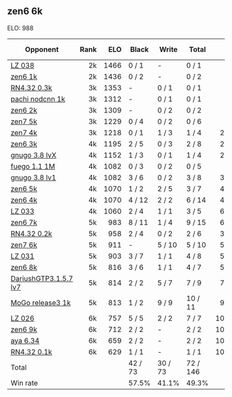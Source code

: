 ## zen6 6k ##

ELO: 988

Opponent | Rank | ELO | Black | Write | Total | Win rate
---------|-----:|----:|-------|-------|-------|-------:
[LZ 038](LZ%20038.md) | 2k | 1466 | 0 / 1 | - | 0 / 1 | 0.0%
[zen6 1k](zen6%201k.md) | 2k | 1436 | 0 / 2 | - | 0 / 2 | 0.0%
[RN4.32 0.3k](RN4.32%200.3k.md) | 3k | 1353 | - | 0 / 1 | 0 / 1 | 0.0%
[pachi nodcnn 1k](pachi%20nodcnn%201k.md) | 3k | 1312 | - | 0 / 1 | 0 / 1 | 0.0%
[zen6 2k](zen6%202k.md) | 3k | 1309 | - | 0 / 2 | 0 / 2 | 0.0%
[zen7 5k](zen7%205k.md) | 3k | 1229 | 0 / 4 | 0 / 2 | 0 / 6 | 0.0%
[zen7 4k](zen7%204k.md) | 3k | 1218 | 0 / 1 | 1 / 3 | 1 / 4 | 25.0%
[zen6 3k](zen6%203k.md) | 4k | 1195 | 2 / 5 | 0 / 3 | 2 / 8 | 25.0%
[gnugo 3.8 lvX](gnugo%203.8%20lvX.md) | 4k | 1152 | 1 / 3 | 0 / 1 | 1 / 4 | 25.0%
[fuego 1.1 1M](fuego%201.1%201M.md) | 4k | 1082 | 0 / 3 | 0 / 2 | 0 / 5 | 0.0%
[gnugo 3.8 lv1](gnugo%203.8%20lv1.md) | 4k | 1082 | 3 / 6 | 0 / 2 | 3 / 8 | 37.5%
[zen6 5k](zen6%205k.md) | 4k | 1070 | 1 / 2 | 2 / 5 | 3 / 7 | 42.9%
[zen6 4k](zen6%204k.md) | 4k | 1070 | 4 / 12 | 2 / 2 | 6 / 14 | 42.9%
[LZ 033](LZ%20033.md) | 4k | 1060 | 2 / 4 | 1 / 1 | 3 / 5 | 60.0%
[zen6 7k](zen6%207k.md) | 5k | 983 | 8 / 11 | 1 / 4 | 9 / 15 | 60.0%
[RN4.32 0.2k](RN4.32%200.2k.md) | 5k | 958 | 2 / 4 | 0 / 2 | 2 / 6 | 33.3%
[zen7 6k](zen7%206k.md) | 5k | 911 | - | 5 / 10 | 5 / 10 | 50.0%
[LZ 031](LZ%20031.md) | 5k | 903 | 3 / 7 | 1 / 1 | 4 / 8 | 50.0%
[zen6 8k](zen6%208k.md) | 5k | 816 | 3 / 6 | 1 / 1 | 4 / 7 | 57.1%
[DariushGTP3.1.5.7 lv7](DariushGTP3.1.5.7%20lv7.md) | 5k | 814 | 2 / 2 | 5 / 7 | 7 / 9 | 77.8%
[MoGo release3 1k](MoGo%20release3%201k.md) | 5k | 813 | 1 / 2 | 9 / 9 | 10 / 11 | 90.9%
[LZ 026](LZ%20026.md) | 6k | 757 | 5 / 5 | 2 / 2 | 7 / 7 | 100.0%
[zen6 9k](zen6%209k.md) | 6k | 712 | 2 / 2 | - | 2 / 2 | 100.0%
[aya 6.34](aya%206.34.md) | 6k | 659 | 2 / 2 | - | 2 / 2 | 100.0%
[RN4.32 0.1k](RN4.32%200.1k.md) | 6k | 629 | 1 / 1 | - | 1 / 1 | 100.0%
Total | | | 42 / 73 | 30 / 73 | 72 / 146 | 
Win rate| | | 57.5% | 41.1% | 49.3% | 
